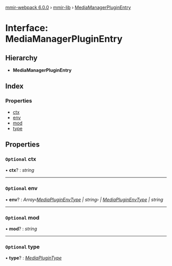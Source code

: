 [mmir-webpack 6.0.0](../README.md) › [mmir-lib](../modules/mmir_lib.md) › [MediaManagerPluginEntry](mmir_lib.mediamanagerpluginentry.md)

# Interface: MediaManagerPluginEntry

## Hierarchy

* **MediaManagerPluginEntry**

## Index

### Properties

* [ctx](mmir_lib.mediamanagerpluginentry.md#optional-ctx)
* [env](mmir_lib.mediamanagerpluginentry.md#optional-env)
* [mod](mmir_lib.mediamanagerpluginentry.md#optional-mod)
* [type](mmir_lib.mediamanagerpluginentry.md#optional-type)

## Properties

### `Optional` ctx

• **ctx**? : *string*

___

### `Optional` env

• **env**? : *Array‹[MediaPluginEnvType](../modules/mmir_lib.md#mediapluginenvtype) | string› | [MediaPluginEnvType](../modules/mmir_lib.md#mediapluginenvtype) | string*

___

### `Optional` mod

• **mod**? : *string*

___

### `Optional` type

• **type**? : *[MediaPluginType](../modules/mmir_lib.md#mediaplugintype)*
